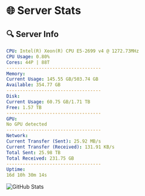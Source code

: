 # 🌐 Server Stats
## 🔍 Server Info
```yaml
CPU: Intel(R) Xeon(R) CPU E5-2699 v4 @ 1272.73MHz
CPU Usage: 0.80%
Cores: 44P | 88T
-----------------------------------
Memory:
Current Usage: 145.55 GB/503.74 GB
Available: 354.77 GB
-----------------------------------
Disk:
Current Usage: 60.75 GB/1.71 TB
Free: 1.57 TB
-----------------------------------
GPU:
No GPU detected
-----------------------------------
Network:
Current Transfer (Sent): 25.92 MB/s
Current Transfer (Received): 131.91 KB/s
Total Sent: 25.98 TB
Total Received: 231.75 GB
-----------------------------------
Uptime:
16d 10h 30m 14s
```
![GitHub Stats](https://img.shields.io/badge/Updated-2025-03-24_07:53:03-blue)